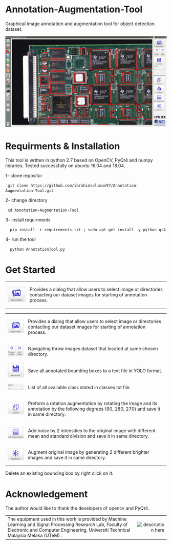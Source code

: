 # Annotation-Augmentation-Tool
Graphical image annotation and augmentation tool for object detection dataset.  

![Alt text](/res/trial.png?raw=true "Optional Title")

<table>
<tr>
<td align="left" valign="left">
<img src="/res/openFolder.png" alt="Provides a dialog that allow users to select image or directories
  contacting our dataset images for starting of annotation process." />
</td>
<td align="left" valign="right">
<p>Provides a dialog that allow users to select image or directories
  contacting our dataset images for starting of annotation process.</p>
</td>
</tr>

# Requirments & Installation
This tool is written in python 2.7 based on OpenCV, PyQt4 and numpy libraries. Tested successfully on ubuntu 16.04 and 18.04.
    
   1-  clone repositor

     git clone https://github.com/ibrahimsoliman97/Annotation-Augmentation-Tool.git

  2- change directory
  
     cd Annotation-Augmentation-Tool
      
  3- install requirments
  
      pip install -r requirements.txt ; sudo apt-get install -y python-qt4
      
  4- run the tool
  
      python AnnotationTool.py

# Get Started
<table>
<tr>
<td align="left" valign="left">
<img src="/res/openFolder.png" alt="Provides a dialog that allow users to select image or directories
  contacting our dataset images for starting of annotation process." />
</td>
<td align="left" valign="right">
<p>Provides a dialog that allow users to select image or directories
  contacting our dataset images for starting of annotation process.</p>
</td>
</tr>
    
<tr>
<td align="left" valign="left">
<img src="/res/nav.png" alt="Navigating throw images dataset that located at same chosen directory." />
</td>
<td align="left" valign="right">
<p>Navigating throw images dataset that located at same chosen directory.</p>
</td>
</tr>

<tr>
<td align="left" valign="left">
<img src="/res/sav.png" alt="Save all annotated bounding boxes to a text file in YOLO format." />
</td>
<td align="left" valign="right">
<p>Save all annotated bounding boxes to a text file in YOLO format.</p>
</td>
</tr>

<tr>
    <td align="left" valign="left">
        <img src="/res/classes.png" alt="List of all available class stated in classes.txt file." /></td>
    <td align="left" valign="right"><p>List of all available class stated in classes.txt file.</p></td>
</tr>
 
<tr>
    <td align="left" valign="left">
        <img src="/res/rot.png"/></td>
    <td align="left" valign="right"><p>Preform a rotation augmentation by rotating the image and its annotation by the following degrees (90, 180, 270) and save it in same directory.</p></td>
</tr>

<tr>
    <td align="left" valign="left">
        <img src="/res/noi.png"/></td>
    <td align="left" valign="right"><p>Add noise by 2 intensities to the original image with different mean and standard division and save it in same directory.</p></td>
</tr>

<tr>
    <td align="left" valign="left">
        <img src="/res/bri.png" /></td>
    <td align="left" valign="right"><p>Augment original image by generating 2 different brighter images and save it in same directory.</p></td>
</tr>

</table>

Delete an existing bounding box by right click on it.

# Acknowledgement
The author would like to thank the developers of opencv and PyQt4.



<table>

<tr>
<td align="left" valign="left">
The equipment used in this work is provided by Machine Learning and Signal Processing Research Lab, Faculty of Electronic and Computer Engineering, Universiti Technical Malaysia Melaka (UTeM) .
</td>
<td align="right" valign="right">
<img src="https://www.utem.edu.my/image/newlogo/LogoJawi.png" alt="description here" />
</td>
</tr>

</table>
